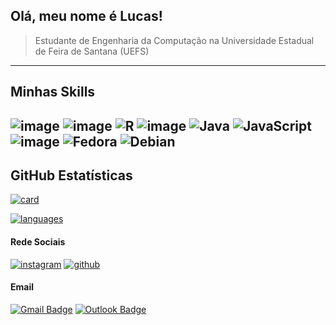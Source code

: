 ## Olá, meu nome é Lucas!

> Estudante de Engenharia da Computação na Universidade Estadual de Feira de Santana (UEFS)

----

## Minhas Skills

![image](https://img.shields.io/badge/C-00599C?style=for-the-badge&logo=c&logoColor=white)
![image](https://img.shields.io/badge/C%2B%2B-00599C?style=for-the-badge&logo=c%2B%2B&logoColor=white)
![R](https://img.shields.io/badge/r-%23276DC3.svg?style=for-the-badge&logo=r&logoColor=white)
![image](https://img.shields.io/badge/Python-3776AB?style=for-the-badge&logo=python&logoColor=white)
![Java](https://img.shields.io/badge/java-%23ED8B00.svg?style=for-the-badge&logo=openjdk&logoColor=white)
![JavaScript](https://img.shields.io/badge/javascript-%23323330.svg?style=for-the-badge&logo=javascript&logoColor=%23F7DF1E)
![image](https://img.shields.io/badge/Windows-017AD7?style=for-the-badge&logo=windows&logoColor=white)
![Fedora](https://img.shields.io/badge/Fedora-294172?style=for-the-badge&logo=fedora&logoColor=white)
![Debian](https://img.shields.io/badge/Debian-D70A53?style=for-the-badge&logo=debian&logoColor=white)
---

## **GitHub Estatísticas**

[![card](https://github-readme-stats.vercel.app/api?username=lpaivao&theme=codeSTACKr&show_icons=true)](https://github.com/anuraghazra/github-readme-stats)

[![languages](https://github-readme-stats.vercel.app/api/top-langs/?username=lpaivao&hide=html&layout=compact&theme=codeSTACKr)](https://github.com/anuraghazra/github-readme-stats)

#### Rede Sociais
[![instagram](https://img.shields.io/badge/Instagram-E4405F?style=for-the-badge&logo=instagram&logoColor=white)](https://www.instagram.com/lpaivao/)
[![github](https://img.shields.io/badge/GitHub-100000?style=for-the-badge&logo=github&logoColor=white)](https://github.com/lpaivao/)

#### Email

[![Gmail Badge](https://img.shields.io/badge/Gmail-D14836?style=for-the-badge&logo=gmail&logoColor=white&link=mailto:lpaivauefs@gmail.com)](mailto:lpaivauefs@gmail.com)
[![Outlook Badge](https://img.shields.io/badge/Microsoft_Outlook-0078D4?style=for-the-badge&logo=microsoft-outlook&logoColor=white&link=mailto:lucaspaiva@windowslive.com)](mailto:lucaspaiva@windowslive.com)

